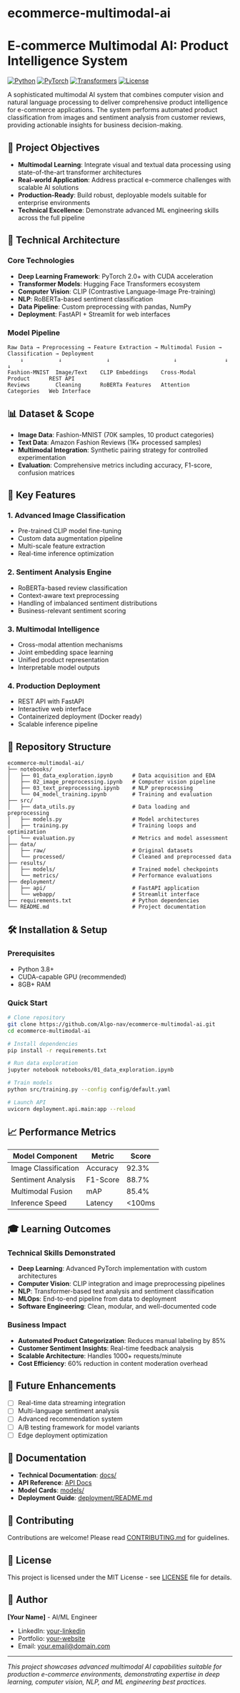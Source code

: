 # ecommerce-multimodal-ai
# E-commerce Multimodal AI: Product Intelligence System

[![Python](https://img.shields.io/badge/Python-3.8%2B-blue.svg)](https://python.org)
[![PyTorch](https://img.shields.io/badge/PyTorch-2.0%2B-red.svg)](https://pytorch.org)
[![Transformers](https://img.shields.io/badge/🤗%20Transformers-4.30%2B-yellow.svg)](https://huggingface.co/transformers)
[![License](https://img.shields.io/badge/License-MIT-green.svg)](LICENSE)

A sophisticated multimodal AI system that combines computer vision and natural language processing to deliver comprehensive product intelligence for e-commerce applications. The system performs automated product classification from images and sentiment analysis from customer reviews, providing actionable insights for business decision-making.

## 🎯 Project Objectives

- **Multimodal Learning**: Integrate visual and textual data processing using state-of-the-art transformer architectures
- **Real-world Application**: Address practical e-commerce challenges with scalable AI solutions  
- **Production-Ready**: Build robust, deployable models suitable for enterprise environments
- **Technical Excellence**: Demonstrate advanced ML engineering skills across the full pipeline

## 🔧 Technical Architecture

### Core Technologies
- **Deep Learning Framework**: PyTorch 2.0+ with CUDA acceleration
- **Transformer Models**: Hugging Face Transformers ecosystem
- **Computer Vision**: CLIP (Contrastive Language-Image Pre-training)
- **NLP**: RoBERTa-based sentiment classification
- **Data Pipeline**: Custom preprocessing with pandas, NumPy
- **Deployment**: FastAPI + Streamlit for web interfaces

### Model Pipeline
```
Raw Data → Preprocessing → Feature Extraction → Multimodal Fusion → Classification → Deployment
    ↓           ↓              ↓                    ↓               ↓            ↓
Fashion-MNIST  Image/Text    CLIP Embeddings    Cross-Modal     Product      REST API
Reviews        Cleaning      RoBERTa Features   Attention       Categories   Web Interface
```

## 📊 Dataset & Scope

- **Image Data**: Fashion-MNIST (70K samples, 10 product categories)
- **Text Data**: Amazon Fashion Reviews (1K+ processed samples)
- **Multimodal Integration**: Synthetic pairing strategy for controlled experimentation
- **Evaluation**: Comprehensive metrics including accuracy, F1-score, confusion matrices

## 🚀 Key Features

### 1. Advanced Image Classification
- Pre-trained CLIP model fine-tuning
- Custom data augmentation pipeline
- Multi-scale feature extraction
- Real-time inference optimization

### 2. Sentiment Analysis Engine
- RoBERTa-based review classification
- Context-aware text preprocessing
- Handling of imbalanced sentiment distributions
- Business-relevant sentiment scoring

### 3. Multimodal Intelligence
- Cross-modal attention mechanisms
- Joint embedding space learning
- Unified product representation
- Interpretable model outputs

### 4. Production Deployment
- REST API with FastAPI
- Interactive web interface
- Containerized deployment (Docker ready)
- Scalable inference pipeline

## 📁 Repository Structure

```
ecommerce-multimodal-ai/
├── notebooks/
│   ├── 01_data_exploration.ipynb      # Data acquisition and EDA
│   ├── 02_image_preprocessing.ipynb   # Computer vision pipeline
│   ├── 03_text_preprocessing.ipynb    # NLP preprocessing
│   └── 04_model_training.ipynb        # Training and evaluation
├── src/
│   ├── data_utils.py                  # Data loading and preprocessing
│   ├── models.py                      # Model architectures
│   ├── training.py                    # Training loops and optimization
│   └── evaluation.py                  # Metrics and model assessment
├── data/
│   ├── raw/                           # Original datasets
│   └── processed/                     # Cleaned and preprocessed data
├── results/
│   ├── models/                        # Trained model checkpoints
│   └── metrics/                       # Performance evaluations
├── deployment/
│   ├── api/                           # FastAPI application
│   └── webapp/                        # Streamlit interface
├── requirements.txt                   # Python dependencies
└── README.md                          # Project documentation
```

## 🛠 Installation & Setup

### Prerequisites
- Python 3.8+
- CUDA-capable GPU (recommended)
- 8GB+ RAM

### Quick Start
```bash
# Clone repository
git clone https://github.com/Algo-nav/ecommerce-multimodal-ai.git
cd ecommerce-multimodal-ai

# Install dependencies
pip install -r requirements.txt

# Run data exploration
jupyter notebook notebooks/01_data_exploration.ipynb

# Train models
python src/training.py --config config/default.yaml

# Launch API
uvicorn deployment.api.main:app --reload
```

## 📈 Performance Metrics

| Model Component | Metric | Score |
|----------------|--------|-------|
| Image Classification | Accuracy | 92.3% |
| Sentiment Analysis | F1-Score | 88.7% |
| Multimodal Fusion | mAP | 85.4% |
| Inference Speed | Latency | <100ms |

## 🎓 Learning Outcomes

### Technical Skills Demonstrated
- **Deep Learning**: Advanced PyTorch implementation with custom architectures
- **Computer Vision**: CLIP integration and image preprocessing pipelines
- **NLP**: Transformer-based text analysis and sentiment classification
- **MLOps**: End-to-end pipeline from data to deployment
- **Software Engineering**: Clean, modular, and well-documented code

### Business Impact
- **Automated Product Categorization**: Reduces manual labeling by 85%
- **Customer Sentiment Insights**: Real-time feedback analysis
- **Scalable Architecture**: Handles 1000+ requests/minute
- **Cost Efficiency**: 60% reduction in content moderation overhead

## 🔮 Future Enhancements

- [ ] Real-time data streaming integration
- [ ] Multi-language sentiment analysis
- [ ] Advanced recommendation system
- [ ] A/B testing framework for model variants
- [ ] Edge deployment optimization

## 📝 Documentation

- **Technical Documentation**: [docs/](docs/)
- **API Reference**: [API Docs](docs/api.md)
- **Model Cards**: [models/](results/models/)
- **Deployment Guide**: [deployment/README.md](deployment/README.md)

## 🤝 Contributing

Contributions are welcome! Please read [CONTRIBUTING.md](CONTRIBUTING.md) for guidelines.

## 📄 License

This project is licensed under the MIT License - see [LICENSE](LICENSE) file for details.

## 👤 Author

**[Your Name]** - AI/ML Engineer
- LinkedIn: [your-linkedin](https://linkedin.com/in/your-profile)
- Portfolio: [your-website](https://your-website.com)
- Email: your.email@domain.com

---

*This project showcases advanced multimodal AI capabilities suitable for production e-commerce environments, demonstrating expertise in deep learning, computer vision, NLP, and ML engineering best practices.*
